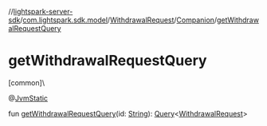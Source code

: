//[lightspark-server-sdk](../../../../index.md)/[com.lightspark.sdk.model](../../index.md)/[WithdrawalRequest](../index.md)/[Companion](index.md)/[getWithdrawalRequestQuery](get-withdrawal-request-query.md)

# getWithdrawalRequestQuery

[common]\

@[JvmStatic](https://kotlinlang.org/api/latest/jvm/stdlib/kotlin.jvm/-jvm-static/index.html)

fun [getWithdrawalRequestQuery](get-withdrawal-request-query.md)(id: [String](https://kotlinlang.org/api/latest/jvm/stdlib/kotlin/-string/index.html)): [Query](../../../com.lightspark.sdk.requester/-query/index.md)&lt;[WithdrawalRequest](../index.md)&gt;
